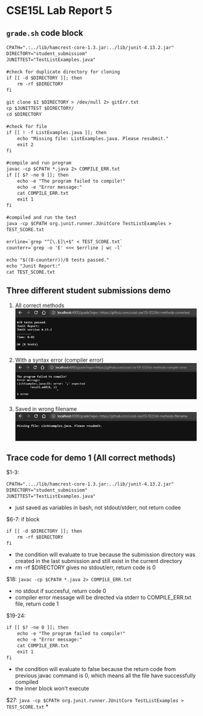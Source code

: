 # CSE15L Lab Report 5

## `grade.sh` code block
```
CPATH=".:../lib/hamcrest-core-1.3.jar:../lib/junit-4.13.2.jar"
DIRECTORY="student_submissiom"
JUNITTEST="TestListExamples.java"

#check for duplicate directory for cloning
if [[ -d $DIRECTORY ]]; then
    rm -rf $DIRECTORY
fi

git clone $1 $DIRECTORY > /dev/null 2> gitErr.txt
cp $JUNITTEST $DIRECTORY/
cd $DIRECTORY

#check for file
if [[ ! -f ListExamples.java ]]; then
    echo "Missing file: ListExamples.java. Please resubmit."
    exit 2
fi

#compile and run program
javac -cp $CPATH *.java 2> COMPILE_ERR.txt
if [[ $? -ne 0 ]]; then
    echo -e "The program failed to compile!"
    echo -e "Error message:"
    cat COMPILE_ERR.txt
    exit 1
fi

#compiled and run the test
java -cp $CPATH org.junit.runner.JUnitCore TestListExamples > TEST_SCORE.txt

errline=`grep "^[\.E]\+$" < TEST_SCORE.txt`
counterr=`grep -o 'E' <<< $errline | wc -l`

echo "$((8-counterr))/8 tests passed."
echo "Junit Report:"
cat TEST_SCORE.txt

```

## Three different student submissions demo
1. All correct methods\
![Image](week9img/1.png)

2. With a syntax error (compiler error)\
![Image](week9img/2.png)

3. Saved in wrong filename\
![Image](week9img/3.png)

## Trace code for demo 1 (All correct methods)

$1-3:
```
CPATH=".:../lib/hamcrest-core-1.3.jar:../lib/junit-4.13.2.jar"
DIRECTORY="student_submissiom"
JUNITTEST="TestListExamples.java"
```
* just saved as variables in bash, not stdout/stderr, not return codee

$6-7: if block
```
if [[ -d $DIRECTORY ]]; then
    rm -rf $DIRECTORY
fi
```
* the condition will evaluate to true because the submission directory was created in the last submission and still exist in the current directory
* rm -rf $DIRECTORY gives no stdout/err, return code is 0

$18: `javac -cp $CPATH *.java 2> COMPILE_ERR.txt`
* no stdout if succesful, return code 0
* compiler error message will be directed via stderr to COMPILE_ERR.txt file, return code 1

$19-24:
```
if [[ $? -ne 0 ]]; then
    echo -e "The program failed to compile!"
    echo -e "Error message:"
    cat COMPILE_ERR.txt
    exit 1
fi

```
* the condition will evaluate to false because the return code from previous javac command is 0, which means all the file have successfully compiled
* the inner block won't execute

$27: `java -cp $CPATH org.junit.runner.JUnitCore TestListExamples > TEST_SCORE.txt`
* 
